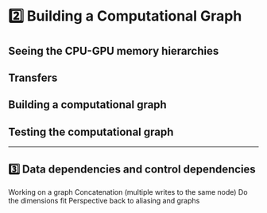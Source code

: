 # 2️⃣ Building a Computational Graph

## Seeing the CPU-GPU memory hierarchies

## Transfers

## Building a computational graph

## Testing the computational graph

_________________

## 3️⃣ Data dependencies and control dependencies
Working on a graph
Concatenation (multiple writes to the same node)
Do the dimensions fit
Perspective back to aliasing and graphs